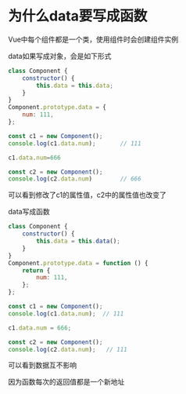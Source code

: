 # 为什么data要写成函数

Vue中每个组件都是一个类，使用组件时会创建组件实例

data如果写成对象，会是如下形式

```js
class Component {
    constructor() {
        this.data = this.data;
    }
}
Component.prototype.data = {
    num: 111,
};

const c1 = new Component();
console.log(c1.data.num);		// 111

c1.data.num=666

const c2 = new Component();
console.log(c2.data.num)		// 666
```

可以看到修改了c1的属性值，c2中的属性值也改变了

data写成函数

```js
class Component {
    constructor() {
        this.data = this.data();
    }
}
Component.prototype.data = function () {
    return {
        num: 111,
    };
};

const c1 = new Component();
console.log(c1.data.num);  // 111

c1.data.num = 666;

const c2 = new Component();
console.log(c2.data.num);	// 111
```

可以看到数据互不影响

因为函数每次的返回值都是一个新地址

